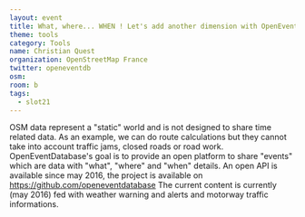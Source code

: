 ```yaml
---
layout: event
title: What, where... WHEN ! Let's add another dimension with OpenEventDatabase
theme: tools
category: Tools
name: Christian Quest
organization: OpenStreetMap France
twitter: openeventdb
osm:
room: b
tags:
  - slot21
---
```

OSM data represent a "static" world and is not designed to share time related data. As an example, we can do route calculations but they cannot take into account traffic jams, closed roads or road work.
OpenEventDatabase's goal is to provide an open platform to share "events" which are data with "what", "where" and "when" details.
An open API is available since may 2016, the project is available on https://github.com/openeventdatabase
The current content is currently (may 2016) fed with weather warning and alerts and motorway traffic informations.
